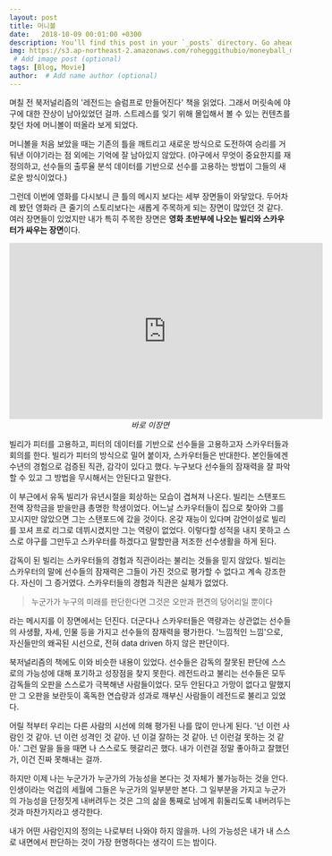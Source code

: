 ```yaml
---
layout: post
title: 머니볼
date:   2018-10-09 00:01:00 +0300
description: You’ll find this post in your `_posts` directory. Go ahead and edit it and re-build the site to see your changes. # Add post description (optional)
img: https://s3.ap-northeast-2.amazonaws.com/rohegggithubio/moneyball_main.jpeg
 # Add image post (optional)
tags: [Blog, Movie]
author:  # Add name author (optional)
---
```

며칠 전 북저널리즘의 '레전드는 슬럼프로 만들어진다' 책을 읽었다. 그래서 머릿속에 야구에 대한 잔상이 남아있었던 걸까. 스트레스를 잊기 위해 몰입해서 볼 수 있는 컨텐츠를 찾던 차에 머니볼이 떠올라 보게 되었다. 

머니볼을 처음 보았을 때는 기존의 틀을 깨트리고 새로운 방식으로 도전하여 승리를 거둬낸 이야기라는 점 외에는 기억에 잘 남아있지 않았다. (야구에서 무엇이 중요한지를 재정의하고, 선수들의 출루율 분석 데이터를 기반으로 선수를 고용하는 방법이 그들의 새로운 방식이었다.) 

그런데 이번에 영화를 다시보니 큰 틀의 메시지 보다는 세부 장면들이 와닿았다. 두어차례 봤던 영화라 큰 줄기의 스토리보다는 새롭게 주목하게 되는 장면이 많았던 것 같다. 여러 장면들이 있었지만 내가 특히 주목한 장면은 <b>영화 초반부에 나오는 빌리와 스카우터가 싸우는 장면</b>이다.

<p align="center"><iframe width="560" height="315" src="https://www.youtube.com/embed/ugN5aD5p2NU" width="100%" frameborder="0" allow="autoplay; encrypted-media" allowfullscreen></iframe> <i>바로 이장면</i> </p>



빌리가 피터를 고용하고, 피터의 데이터를 기반으로 선수들을 고용하고자 스카우터들과 회의를 한다. 빌리가 피터의 방식으로 밀어 붙이자, 스카우터들은 반대한다. 본인들에겐 수년의 경험으로 검증된 직관, 감각이 있다고 했다. 누구보다 선수들의 잠재력을 잘 파악할 수 있고 그 방법을 무시해서는 안된다고 말한다. 

이 부근에서 유독 빌리가 유년시절을 회상하는 모습이 겹쳐져 나온다. 빌리는 스탠포드 전액 장학금을 받을만큼 총명한 학생이었다. 어느날 스카우터들이 집으로 찾아와 그를 꼬시지만 않았으면 그는 스탠포드에 갔을 것이다. 온갖 재능이 있다며 감언이설로 빌리를 꼬셔 프로 리그로 데뷔시켰지만 그는 역량이 없었다. 이렇다할 성적을 내지 못하고 스스로 야구를 그만두고 스카우터를 하겠다고 말할만큼 저조한 선수생활을 하게 된다. 

감독이 된 빌리는 스카우터들의 경험과 직관이라는 불리는 것들을 믿지 않았다. 빌리는 스카우터의 말에 선수들의 잠재력은 그들이 가진 것으로 평가할 수 없다고 계속 강조한다. 자신이 그 증거였다. 스카우터들의 경험과 직관은 실체가 없었다. 

>누군가가 누구의 미래를 판단한다면 그것은 오만과 편견의 덩어리일 뿐이다

라는 메시지를 이 장면에서는 던진다. 더군다나 스카우터들은 역량과는 상관없는 선수들의 사생활, 자세, 인물 등을 가지고 선수들의 잠재력을 평가한다. '느낌적인 느낌'으로, 자신들만의 왜곡된 시선으로, 전혀 data driven 하지 않은 판단이다. 

북저널리즘의 책에도 이와 비슷한 내용이 있었다. 선수들은 감독의 잘못된 판단에 스스로의 가능성에 대해 포기하고 성장점을 찾지 못한다. 레전드라고 불리는 선수들은 모두 감독들의 오판을 스스로가 극복해낸 사람들이었다. 모두 안된다고 가망이 없다고 말했지만 그 오판을 보란듯이 혹독한 연습량과 성과로 깨부신 사람들이 레전드로 불리고 있었다.

어릴 적부터 우리는 다른 사람의 시선에 의해 평가된 나를 많이 만나게 된다. '넌 이런 사람인 것 같아. 넌 이런 성격인 것 같아. 넌 이걸 잘하는 것 같아. 넌 이런걸 못하는 것 같아.' 
그런 말을 들을 때면 나 스스로도 헷갈리곤 했다. 내가 이런걸 정말 좋아하고 잘했던가, 이건 진짜 못해내는 걸까. 

하지만 이제 나는 누군가가 누군가의 가능성을 본다는 것 자체가 불가능하는 것을 안다. 인생이라는 억겁의 세월에 그들은 누군가의 일부분만 본다. 그 일부분을 가지고 누군가의 가능성을 단정짓게 내버려두는 것은 그의 삶을 통째로 남에게 휘둘리도록 내버려두는 것과 마찬가지라고 생각한다. 

내가 어떤 사람인지의 정의는 나로부터 나와야 하지 않을까. 나의 가능성은 내가 내 스스로 내면에서 판단하는 것이 가장 현명하다는 생각이 드는 밤이다. 









